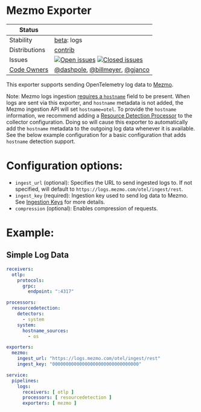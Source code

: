# Mezmo Exporter

<!-- status autogenerated section -->
| Status        |           |
| ------------- |-----------|
| Stability     | [beta]: logs   |
| Distributions | [contrib] |
| Issues        | [![Open issues](https://img.shields.io/github/issues-search/open-telemetry/opentelemetry-collector-contrib?query=is%3Aissue%20is%3Aopen%20label%3Aexporter%2Fmezmo%20&label=open&color=orange&logo=opentelemetry)](https://github.com/open-telemetry/opentelemetry-collector-contrib/issues?q=is%3Aopen+is%3Aissue+label%3Aexporter%2Fmezmo) [![Closed issues](https://img.shields.io/github/issues-search/open-telemetry/opentelemetry-collector-contrib?query=is%3Aissue%20is%3Aclosed%20label%3Aexporter%2Fmezmo%20&label=closed&color=blue&logo=opentelemetry)](https://github.com/open-telemetry/opentelemetry-collector-contrib/issues?q=is%3Aclosed+is%3Aissue+label%3Aexporter%2Fmezmo) |
| [Code Owners](https://github.com/open-telemetry/opentelemetry-collector-contrib/blob/main/CONTRIBUTING.md#becoming-a-code-owner)    | [@dashpole](https://www.github.com/dashpole), [@billmeyer](https://www.github.com/billmeyer), [@gjanco](https://www.github.com/gjanco) |

[beta]: https://github.com/open-telemetry/opentelemetry-collector#beta
[contrib]: https://github.com/open-telemetry/opentelemetry-collector-releases/tree/main/distributions/otelcol-contrib
<!-- end autogenerated section -->

This exporter supports sending OpenTelemetry log data to
[Mezmo](https://mezmo.com).

Note: Mezmo logs ingestion [requires a `hostname`](https://docs.mezmo.com/docs/log-parsing#hostname)
field to be present. When logs are sent via this exporter, and `hostname`
metadata is not added, the Mezmo ingestion API will set `hostname=otel`. To
provide the `hostname` information, we recommend adding a
[Resource Detection Processor](https://github.com/open-telemetry/opentelemetry-collector-contrib/tree/main/processor/resourcedetectionprocessor)
to the collector configuration. Doing so will cause this exporter to
automatically add the `hostname` metadata to the outgoing log data whenever
it is available. See the below example configuration for a basic configuration
that adds `hostname` detection support.

# Configuration options:

- `ingest_url` (optional): Specifies the URL to send ingested logs to.  If not
specified, will default to `https://logs.mezmo.com/otel/ingest/rest`.
- `ingest_key` (required): Ingestion key used to send log data to Mezmo.  See
[Ingestion Keys](https://docs.mezmo.com/docs/ingestion-key) for more details.
- `compression` (optional): Enables compression of requests.

# Example:
## Simple Log Data

```yaml
receivers:
  otlp:
    protocols:
      grpc:
        endpoint: ":4317"

processors:
  resourcedetection:
    detectors:
      - system
    system:
      hostname_sources:
        - os

exporters:
  mezmo:
    ingest_url: "https://logs.mezmo.com/otel/ingest/rest"
    ingest_key: "00000000000000000000000000000000"

service:
  pipelines:
    logs:
      receivers: [ otlp ]
      processors: [ resourcedetection ]
      exporters: [ mezmo ]
```
